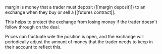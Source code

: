 margin is money that a trader must deposit ([[margin deposit]]) to an exchange when they buy or sell a [[futures contract]].  


This helps to protect the exchange from losing money if the trader doesn't follow through on the deal.

Prices can fluctuate wile the position is open, and the exchange will periodically adjust the amount of money that the trader needs to keep in their account to reflect this.